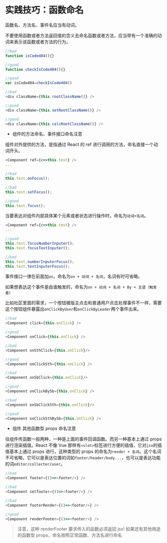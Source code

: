 # 实践技巧：函数命名

函数名、方法名、事件名应当有动词。

不要使用函数或者方法返回值的含义去命名函数或者方法，应当带有一个准确的动词来表示该函数或者方法的行为。

```javascript
//bad
function isCode404(){}

//good
function checkIsCode404(){}

//good
var isCode404=checkIsCode404()

//bad
<div className={this.rootClassName()} />

//good
<div className={this.setRootClassName()} />

//good
<div className={this.calcRootClassName()} />
```

-   组件的方法命名、事件接口命名注意

组件对外提供的方法，是指通过 React 的 ref 进行调用的方法，命名直接一个动词开头。

```javascript
<Component ref={c=>this.test} />
...

//bad
this.test.onFocus();

//bad
this.test.setFocus();

//good
this.test.focus();
```

当要表达对组件内部具体某个元素或者状态进行操作时，命名为`动词+名词`。

```javascript
<Component ref={c=>this.test} />
...

//good
this.test.focusNumberInputer();
this.test.focusTextInputer();

//bad
this.test.numberInputerFocus();
this.test.textInputerFocus();
```

事件接口一律在前面加`on`，命名为`on + 动词 + 名词`，名词有时可省略。

如果想表达这个事件是由谁触发的，命名为`on + 动词 + 名词 + By + 主语（触发者）`

比如社区里面的需求，一个按钮被版主点击和普通用户点击处理事件不一样，需要这个按钮组件暴露出`onClickByUser`和`onClickByLeader`两个事件出来。

```javascript
//bad
<Component click={this.onClick} />

//good
<Component onClick={this.onClick} />

//bad
<Component onSthClick={this.onClick}/>

//good
<Component onClickSth={this.onClick} />

//bad
<Component onSbClick={this.onClick}/>

//good
<Component onClickBySb={this.onClick} />

//bad
<Component onSbClickSth={this.onClick}/>

//good
<Component onClickSthBySb={this.onClick} />
```

-   组件 其他函数型 props 命名注意

往组件传函数一般两种，一种是上面的事件回调函数。而另一种基本上通过 props 进行渲染插值。React 不像 Vue 那样有`<slot>`标签进行方便的插值，它对`jsx`的插值基本上通过 props 进行，这种类型的 props 的命名为`render + 名词`。这个名词不可省略，它可以是表达位置的词如`footer/header/body...`，也可以是表达功能的词`editor/collecter/user`。

```javascript
//bad
<Component footer={()=><footer/>} />

//bad
<Component setfooter={()=><footer/>} />

//bad
<Component footerRender={()=><footer/>} />

//good
<Component renderFooter={()=><footer/>} />
```

> 注意，这种 renderFooter 要求传入的函数必须返回 jsx!
> 如果还有其他用途的函数型 props，命名按照正常函数、方法名进行命名
